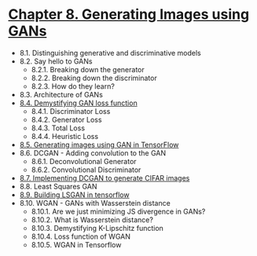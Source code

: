 
# [Chapter 8. Generating Images using GANs](#)

* 8.1. Distinguishing generative and discriminative models
* 8.2. Say hello to GANs
	* 8.2.1. Breaking down the generator
	* 8.2.2. Breaking down the discriminator
	* 8.2.3. How do they learn?
* 8.3. Architecture of GANs
* [8.4. Demystifying GAN loss function](https://github.com/sudharsan13296/Hands-On-Deep-Learning-Algorithms-with-Python/blob/master/08.%20Generating%20Images%20using%20GANs/8.04%20Demystifying%20GAN%20Loss%20Function.ipynb)
	* 8.4.1. Discriminator Loss
	* 8.4.2. Generator Loss
	* 8.4.3. Total Loss
	* 8.4.4. Heuristic Loss
* [8.5. Generating images using GAN in TensorFlow](https://github.com/sudharsan13296/Hands-On-Deep-Learning-Algorithms-with-Python/blob/master/08.%20Generating%20Images%20using%20GANs/8.05%20Generating%20images%20using%20GAN%20in%20TensorFlow.ipynb)
* 8.6. DCGAN - Adding convolution to the GAN
	* 8.6.1. Deconvolutional Generator
	* 8.6.2. Convolutional Discriminator
* [8.7. Implementing DCGAN to generate CIFAR images](https://github.com/sudharsan13296/Hands-On-Deep-Learning-Algorithms-with-Python/blob/master/08.%20Generating%20Images%20using%20GANs/8.07%20Implementing%20DCGAN%20to%20Generate%20CIFAR%20Images.ipynb)
* 8.8. Least Squares GAN
* [8.9. Building LSGAN in tensorflow](https://github.com/sudharsan13296/Hands-On-Deep-Learning-Algorithms-with-Python/blob/master/08.%20Generating%20Images%20using%20GANs/8.09%20Building%20LSGAN%20in%20TensorFlow.ipynb)
* 8.10. WGAN - GANs with Wasserstein distance
	* 8.10.1. Are we just minimizing JS divergence in GANs?
	* 8.10.2. What is Wasserstein distance?
	* 8.10.3. Demystifying K-Lipschitz function
	* 8.10.4. Loss function of WGAN
	* 8.10.5. WGAN in Tensorflow
